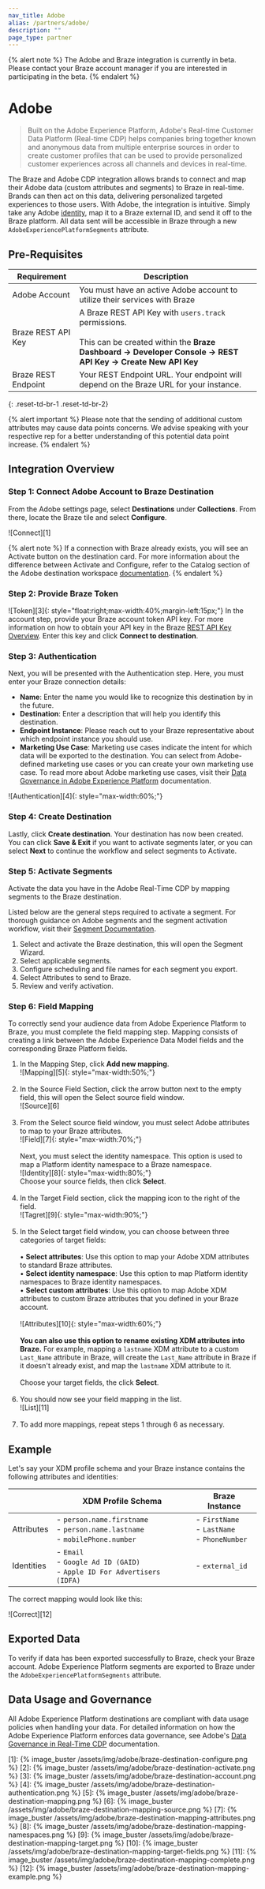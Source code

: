 ```yaml
---
nav_title: Adobe
alias: /partners/adobe/
description: ""
page_type: partner
---
```


{% alert note %}
The Adobe and Braze integration is currently in beta. Please contact your Braze account manager if you are interested in participating in the beta.
{% endalert %}

# Adobe

> Built on the Adobe Experience Platform, Adobe's Real-time Customer Data Platform (Real-time CDP) helps companies bring together known and anonymous data from multiple enterprise sources in order to create customer profiles that can be used to provide personalized customer experiences across all channels and devices in real-time.

The Braze and Adobe CDP integration allows brands to connect and map their Adobe data (custom attributes and segments) to Braze in real-time. Brands can then act on this data, delivering personalized targeted experiences to those users. With Adobe, the integration is intuitive. Simply take any Adobe [identity](https://experienceleague.adobe.com/docs/experience-platform/identity/namespaces.html?lang=en), map it to a Braze external ID, and send it off to the Braze platform. All data sent will be accessible in Braze through a new `AdobeExperiencePlatformSegments` attribute. 

## Pre-Requisites

| Requirement | Description |
| ----------- | ----------- |
| Adobe Account | You must have an active Adobe account to utilize their services with Braze |
| Braze REST API Key | A Braze REST API Key with `users.track` permissions. <br><br> This can be created within the __Braze Dashboard -> Developer Console -> REST API Key -> Create New API Key__ |
| Braze REST Endpoint | Your REST Endpoint URL. Your endpoint will depend on the Braze URL for your instance. |
{: .reset-td-br-1 .reset-td-br-2}

{% alert important %}
Please note that the sending of additional custom attributes may cause data points concerns. We advise speaking with your respective rep for a better understanding of this potential data point increase.
{% endalert %}

## Integration Overview

### Step 1: Connect Adobe Account to Braze Destination

From the Adobe settings page, select __Destinations__ under __Collections__. From there, locate the Braze tile and select __Configure__. 

![Connect][1]

{% alert note %}
If a connection with Braze already exists, you will see an Activate button on the destination card. For more information about the difference between Activate and Configure, refer to the Catalog section of the Adobe destination workspace [documentation](https://experienceleague.adobe.com/docs/experience-platform/rtcdp/destinations/destinations-interface/destinations-workspace.html?lang=en#catalog).
{% endalert %}

### Step 2: Provide Braze Token
![Token][3]{: style="float:right;max-width:40%;margin-left:15px;"}
In the account step, provide your Braze account token API key. For more information on how to obtain your API key in the Braze [REST API Key Overview](https://www.braze.com/docs/api/api_key/). Enter this key and click __Connect to destination__.

### Step 3: Authentication

Next, you will be presented with the Authentication step. Here, you must enter your Braze connection details:
- __Name__: Enter the name you would like to recognize this destination by in the future.
- __Destination__: Enter a description that will help you identify this destination.
- __Endpoint Instance__: Please reach out to your Braze representative about which endpoint instance you should use. 
- __Marketing Use Case__: Marketing use cases indicate the intent for which data will be exported to the destination. You can select from Adobe-defined marketing use cases or you can create your own marketing use case. To read more about Adobe marketing use cases, visit their [Data Governance in Adobe Experience Platform](https://experienceleague.adobe.com/docs/experience-platform/rtcdp/privacy/data-governance-overview.html?lang=en#destinations) documentation.

![Authentication][4]{: style="max-width:60%;"}

### Step 4: Create Destination
Lastly, click __Create destination__. Your destination has now been created. You can click __Save & Exit__ if you want to activate segments later, or you can select __Next__ to continue the workflow and select segments to Activate. 

### Step 5: Activate Segments
Activate the data you have in the Adobe Real-Time CDP by mapping segments to the Braze destination.

Listed below are the general steps required to activate a segment. For thorough guidance on Adobe segments and the segment activation workflow, visit their [Segment Documentation](https://experienceleague.adobe.com/docs/experience-platform/destinations/ui/activate-destinations.html?lang=en#prerequisites).

1. Select and activate the Braze destination, this will open the Segment Wizard.
2. Select applicable segments.
4. Configure scheduling and file names for each segment you export.
5. Select Attributes to send to Braze.
6. Review and verify activation.

### Step 6: Field Mapping

To correctly send your audience data from Adobe Experience Platform to Braze, you must complete the field mapping step. Mapping consists of creating a link between the Adobe Experience Data Model fields and the corresponding Braze Platform fields.

1. In the Mapping Step, click __Add new mapping__.<br>![Mapping][5]{: style="max-width:50%;"}<br><br>
2. In the Source Field Section, click the arrow button next to the empty field, this will open the Select source field window.<br>![Source][6]<br><br>
3. From the Select source field window, you must select Adobe attributes to map to your Braze attributes. <br>![Field][7]{: style="max-width:70%;"}<br><br>Next, you must select the identity namespace. This option is used to map a Platform identity namespace to a Braze namespace.<br>![Identity][8]{: style="max-width:80%;"}<br> Choose your source fields, then click __Select__.<br><br>
4. In the Target Field section, click the mapping icon to the right of the field.<br>![Tagret][9]{: style="max-width:90%;"} <br><br>
5. In the Select target field window, you can choose between three categories of target fields:<br><br>• __Select attributes__: Use this option to map your Adobe XDM attributes to standard Braze attributes.<br>• __Select identity namespace__: Use this option to map Platform identity namespaces to Braze identity namespaces.<br>• __Select custom attributes__: Use this option to map Adobe XDM attributes to custom Braze attributes that you defined in your Braze account. <br><br>![Attributes][10]{: style="max-width:60%;"}<br><br>__You can also use this option to rename existing XDM attributes into Braze.__ For example, mapping a `lastname` XDM attribute to a custom `Last_Name` attribute in Braze, will create the `Last_Name` attribute in Braze if it doesn't already exist, and map the `lastname` XDM attribute to it. <br><br> Choose your target fields, the click __Select__.<br><br>
6. You should now see your field mapping in the list.<br>![List][11]<br><br>
7. To add more mappings, repeat steps 1 through 6 as necessary. 

## Example

Let's say your XDM profile schema and your Braze instance contains the following attributes and identities:

|     | XDM Profile Schema | Braze Instance |
| --- | ------------------ | -------------- |
| Attributes | - `person.name.firstname`<br>- `person.name.lastname`<br>- `mobilePhone.number`| - `FirstName`<br>- `LastName`<br>- `PhoneNumber`|
| Identities | - `Email`<br>- `Google Ad ID (GAID)`<br>- `Apple ID For Advertisers (IDFA)` | - `external_id` |

The correct mapping would look like this:

![Correct][12]

## Exported Data
To verify if data has been exported successfully to Braze, check your Braze account. Adobe Experience Platform segments are exported to Braze under the `AdobeExperiencePlatformSegments` attribute.

## Data Usage and Governance
All Adobe Experience Platform destinations are compliant with data usage policies when handling your data. For detailed information on how the Adobe Experience Platform enforces data governance, see Adobe's [Data Governance in Real-Time CDP](https://experienceleague.adobe.com/docs/experience-platform/rtcdp/privacy/data-governance-overview.html?lang=en) documentation. 

[1]: {% image_buster /assets/img/adobe/braze-destination-configure.png %} 
[2]: {% image_buster /assets/img/adobe/braze-destination-activate.png %} 
[3]: {% image_buster /assets/img/adobe/braze-destination-account.png %}
[4]: {% image_buster /assets/img/adobe/braze-destination-authentication.png %}
[5]: {% image_buster /assets/img/adobe/braze-destination-mapping.png %} 
[6]: {% image_buster /assets/img/adobe/braze-destination-mapping-source.png %} 
[7]: {% image_buster /assets/img/adobe/braze-destination-mapping-attributes.png %} 
[8]: {% image_buster /assets/img/adobe/braze-destination-mapping-namespaces.png %} 
[9]: {% image_buster /assets/img/adobe/braze-destination-mapping-target.png %} 
[10]: {% image_buster /assets/img/adobe/braze-destination-mapping-target-fields.png %} 
[11]: {% image_buster /assets/img/adobe/braze-destination-mapping-complete.png %} 
[12]: {% image_buster /assets/img/adobe/braze-destination-mapping-example.png %} 